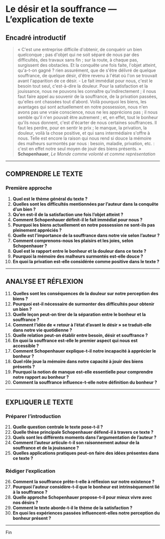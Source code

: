 # Le désir et la souffrance — L’explication de texte

## Encadré introductif
> « C'est une entreprise difficile d'obtenir, de conquérir un bien quelconque ; pas d'objet qui ne soit séparé de nous par des difficultés, des travaux sans fin ; sur la route, à chaque pas, surgissent des obstacles. Et la conquête une fois faite, l'objet atteint, qu'a-t-on gagné ? rien assurément, que de s'être délivré de quelque souffrance, de quelque désir, d'être revenu à l'état où l'on se trouvait avant l'apparition de ce désir. - Le fait immédiat pour nous, c'est le besoin tout seul, c'est-à-dire la douleur. Pour la satisfaction et la jouissance, nous ne pouvons les connaître qu'indirectement ; il nous faut faire appel au souvenir de la souffrance, de la privation passées, qu'elles ont chassées tout d'abord. Voilà pourquoi les biens, les avantages qui sont actuellement en notre possession, nous n'en avons pas une vraie conscience, nous ne les apprécions pas ; il nous semble qu'il n'en pouvait être autrement ; et, en effet, tout le bonheur qu'ils nous donnent, c'est d'écarter de nous certaines souffrances. Il faut les perdre, pour en sentir le prix ; le manque, la privation, la douleur, voilà la chose positive, et qui sans intermédiaire s'offre à nous. Telle est encore la raison qui nous rend si douce la mémoire des malheurs surmontés par nous : besoin, maladie, privation, etc. : c'est en effet notre seul moyen de jouir des biens présents. »  
> **Schopenhauer**, *Le Monde comme volonté et comme représentation*

---

## COMPRENDRE LE TEXTE

### Première approche

1. **Quel est le thème général du texte ?**  
2. **Quelles sont les difficultés mentionnées par l’auteur dans la conquête d’un bien ?**  
3. **Qu’en est-il de la satisfaction une fois l’objet atteint ?**  
4. **Comment Schopenhauer définit-il le fait immédiat pour nous ?**  
5. **Pourquoi les biens actuellement en notre possession ne sont-ils pas pleinement appréciés ?**  
6. **Quelle est l’importance de la souffrance dans notre vie selon l’auteur ?**  
7. **Comment comprenons-nous les plaisirs et les joies, selon Schopenhauer ?**  
8. **Quel est le rapport entre le bonheur et la douleur dans ce texte ?**  
9. **Pourquoi la mémoire des malheurs surmontés est-elle douce ?**  
10. **En quoi la privation est-elle considérée comme positive dans le texte ?**  

---

## ANALYSE ET RÉFLEXION

11. **Quelles sont les conséquences de la douleur sur notre perception des biens ?**  
12. **Pourquoi est-il nécessaire de surmonter des difficultés pour obtenir un bien ?**  
13. **Quelle leçon peut-on tirer de la séparation entre le bonheur et la souffrance ?**  
14. **Comment l’idée de « retour à l’état d’avant le désir » se traduit-elle dans notre vie quotidienne ?**  
15. **Quelle relation peut-on établir entre besoin, désir et souffrance ?**  
16. **En quoi la souffrance est-elle le premier aspect qui nous est accessible ?**  
17. **Comment Schopenhauer explique-t-il notre incapacité à apprécier le bonheur ?**  
18. **Quel rôle joue la mémoire dans notre capacité à jouir des biens présents ?**  
19. **Pourquoi la notion de manque est-elle essentielle pour comprendre notre rapport au bonheur ?**  
20. **Comment la souffrance influence-t-elle notre définition du bonheur ?**  

---

## EXPLIQUER LE TEXTE

### Préparer l’introduction

21. **Quelle question centrale le texte pose-t-il ?**  
22. **Quelle thèse principale Schopenhauer défend-il à travers ce texte ?**  
23. **Quels sont les différents moments dans l’argumentation de l’auteur ?**  
24. **Comment l’auteur articule-t-il son raisonnement autour de la souffrance et de la jouissance ?**  
25. **Quelles applications pratiques peut-on faire des idées présentes dans ce texte ?**  

### Rédiger l’explication

26. **Comment la souffrance prête-t-elle à réflexion sur notre existence ?**  
27. **Pourquoi l’auteur considère-t-il que le bonheur est intrinsèquement lié à la souffrance ?**  
28. **Quelle approche Schopenhauer propose-t-il pour mieux vivre avec nos désirs ?**  
29. **Comment le texte aborde-t-il le thème de la satisfaction ?**  
30. **En quoi les expériences passées influencent-elles notre perception du bonheur présent ?**  

--- 

Fin